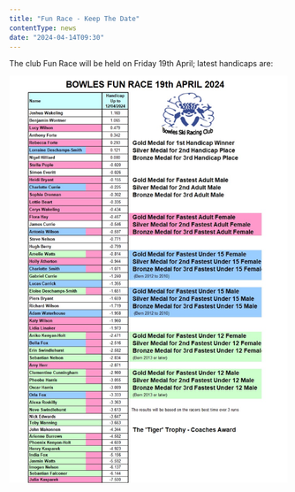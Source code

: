 ```yaml
---
title: "Fun Race - Keep The Date"
contentType: news
date: "2024-04-14T09:30"
---
```


The club Fun Race will be held on Friday 19th April; latest handicaps are:

![latest handicaps](handicap.jpeg)